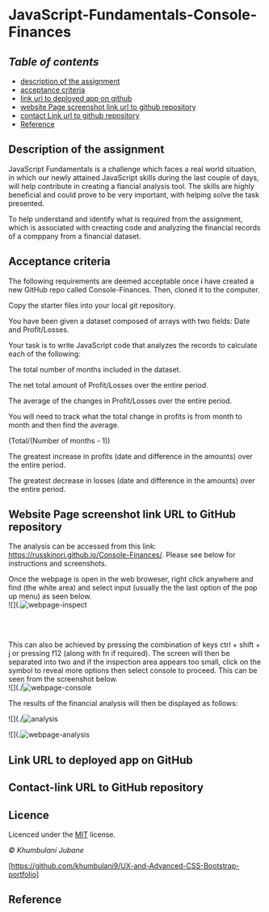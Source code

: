# JavaScript-Fundamentals-Console-Finances

## **_Table of contents_** 

* [description of the assignment](#description-of-the-assignment)
* [acceptance criteria](#acceptance-criteria)
* [link url to deployed app on github](#link-url-to-deployed-app-on-github)
* [website Page screenshot link url to github repository](#website-page-screenshot-link-url-to-github-repository)
* [contact Link url to github repository](#contact-link-url-to-github-repository)
* [Reference](#Reference)

## Description of the assignment

JavaScript Fundamentals is a challenge which faces a real world situation, in which our newly attained JavaScript skills during the last couple of days, will help contribute in creating a fiancial analysis tool. The skills are highly beneficial and could prove to be very important, with helping solve the task presented. 

To help understand and identify what is required from the assignment, which is associated with creacting code and analyzing the financial records of a comppany from a financial dataset. 

## Acceptance criteria

The following requirements are deemed acceptable once i have created a new GitHub repo called Console-Finances. Then, cloned it to the computer.

Copy the starter files into your local git repository.

You have been given a dataset composed of arrays with two fields: Date and Profit/Losses.

Your task is to write JavaScript code that analyzes the records to calculate each of the following:

The total number of months included in the dataset.

The net total amount of Profit/Losses over the entire period.

The average of the changes in Profit/Losses over the entire period.

You will need to track what the total change in profits is from month to month and then find the average.

(Total/(Number of months - 1))

The greatest increase in profits (date and difference in the amounts) over the entire period.

The greatest decrease in losses (date and difference in the amounts) over the entire period.

## Website Page screenshot link URL to GitHub repository

The analysis can be accessed from this link: https://russkinori.github.io/Console-Finances/. Please see below for instructions and screenshots.

Once the webpage is open in the web broweser, right click anywhere and find (the white area) and select input (usually the the last option of the pop up menu) as seen below.
<br>
![](.![webpage-inspect](https://github.com/khumbulani9/JavaScript-Fundamentals-Console-Finances/assets/146132836/4394e94d-83da-4b27-9ba8-bdd855c9b2b6)

<br>
<br>

This can also be achieved by pressing the combination of keys ctrl + shift + j or pressing f12 (along with fn if required). The screen will then be separated into two and if the inspection area appears too small, click on the symbol to reveal more options then select console to proceed. This can be seen from the screenshot below.
<br>
![](./![webpage-console](https://github.com/khumbulani9/JavaScript-Fundamentals-Console-Finances/assets/146132836/df7ebb03-58d8-47fe-b92a-54fa94c9a9f9)
<br>

The results of the financial analysis will then be displayed as follows:
<br>

![](./![analysis](https://github.com/khumbulani9/JavaScript-Fundamentals-Console-Finances/assets/146132836/866ef2b4-5385-44bc-9762-c50a518e93bf)

![](.![webpage-analysis](https://github.com/khumbulani9/JavaScript-Fundamentals-Console-Finances/assets/146132836/82db038e-bf86-4e07-97b2-b6cd42ae1734)

## Link URL to deployed app on GitHub

## Contact-link URL to GitHub repository

## Licence

Licenced under the [MIT](/LICENSE) license.

*© Khumbulani Jubane*

[https://github.com/khumbulani9/UX-and-Advanced-CSS-Bootstrap-portfolio]

## Reference
